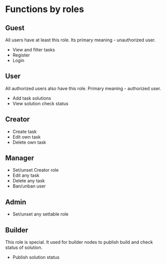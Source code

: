 # Functions by roles

## Guest

All users have at least this role. Its primary meaning - unauthorized user.

- View and filter tasks
- Register
- Login

## User

All authorized users also have this role. Primary meaning - authorized user.

- Add task solutions
- View solution check status

## Creator

- Create task
- Edit own task
- Delete own task

## Manager

- Set/unset Creator role
- Edit any task
- Delete any task
- Ban/unban user

## Admin

- Set/unset any settable role

## Builder

This role is special. It used for builder nodes to publish build and check status of solution.

- Publish solution status
